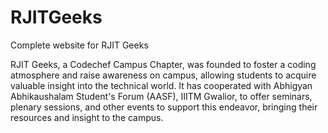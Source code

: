 # RJITGeeks
Complete website for RJIT Geeks

RJIT Geeks, a Codechef Campus Chapter, was founded to foster a coding atmosphere and raise awareness on campus, allowing students to acquire valuable insight into the technical world. It has cooperated with Abhigyan Abhikaushalam Student's Forum (AASF), IIITM Gwalior, to offer seminars, plenary sessions, and other events to support this endeavor, bringing their resources and insight to the campus.
